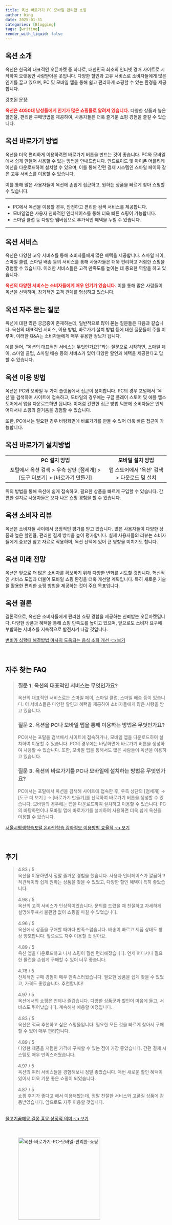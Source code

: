 ```yaml
---
title: 옥션 바로가기 PC 모바일 편리한 쇼핑
author: bing
date: 2025-01-31
categories: [Blogging]
tags: [writing]
render_with_liquid: false
---
```



<h2 id='옥션_소개'>옥션 소개</h2>

<p>옥션은 한국의 대표적인 오픈마켓 중 하나로, 대한민국 최초의 인터넷 경매 사이트로 시작하여 오랫동안 사랑받아온 곳입니다. 다양한 할인과 고유 서비스로 소비자들에게 많은 인기를 끌고 있으며, PC 및 모바일 앱을 통해 쉽고 편리하게 쇼핑할 수 있는 환경을 제공합니다. </p>

<p>강조된 문장:</p>

<p><b><span style="color: #ee2323;">옥션은 4050대 남성들에게 인기가 많은 쇼핑몰로 알려져 있습니다.</span></b> 다양한 상품과 높은 할인율, 편리한 구매방법을 제공하여, 사용자들은 더욱 즐거운 쇼핑 경험을 즐길 수 있습니다.</p>

<h2 id='옥션_바로가기_방법'>옥션 바로가기 방법</h2>

<p>옥션을 더욱 편리하게 이용하려면 바로가기 버튼을 만드는 것이 좋습니다. PC와 모바일에서 쉽게 만들어 사용할 수 있는 방법을 안내드립니다. 안드로이드 및 아이폰 어플리케이션을 다운로드하여 설치할 수 있으며, 이를 통해 간편 결제 시스템인 스마일 페이와 같은 고유 서비스를 이용할 수 있습니다.</p>

<p>이를 통해 많은 사용자들이 옥션에 손쉽게 접근하고, 원하는 상품을 빠르게 찾아 쇼핑할 수 있습니다.</p>

<hr />

<ul>
    <li>PC에서 옥션을 이용할 경우, 안전하고 편리한 검색 서비스를 제공합니다.</li>
    <li>모바일앱은 사용자 친화적인 인터페이스를 통해 더욱 빠른 쇼핑이 가능합니다.</li>
    <li>스마일 클럽 등 다양한 멤버십으로 추가적인 혜택을 누릴 수 있습니다.</li>
</ul>

<hr />

<h2 id='옥션_서비스'>옥션 서비스</h2>

<p>옥션은 다양한 고유 서비스를 통해 소비자들에게 많은 혜택을 제공합니다. 스마일 페이, 스마일 클럽, 스마일 배송 등의 서비스를 통해 사용자들은 더욱 편리하고 저렴한 쇼핑을 경험할 수 있습니다. 이러한 서비스들은 고객 만족도를 높이는 데 중요한 역할을 하고 있습니다.</p>

<p><b><span style="color: #ee2323;">옥션의 다양한 서비스는 소비자들에게 매우 인기가 있습니다.</span></b> 이를 통해 많은 사람들이 옥션을 선택하며, 장기적인 고객 관계를 형성하고 있습니다.</p>

<h2 id='옥션_자주_묻는_질문'>옥션 자주 묻는 질문</h2>

<p>옥션에 대한 많은 궁금증이 존재하는데, 일반적으로 많이 묻는 질문들은 다음과 같습니다. 옥션의 대표적인 서비스, 이용 방법, 바로가기 설치 방법 등에 대한 질문들이 주를 이루며, 이러한 Q&A는 소비자들에게 매우 유용한 정보가 됩니다.</p>

<p>예를 들어, “옥션의 대표적인 서비스는 무엇인가요?”라는 질문으로 시작하면, 스마일 페이, 스마일 클럽, 스마일 배송 등의 서비스가 있어 다양한 할인과 혜택을 제공한다고 답할 수 있습니다.</p>

<h2 id='옥션_이용_방법'>옥션 이용 방법</h2>

<p>옥션은 PC와 모바일 두 가지 플랫폼에서 접근이 용이합니다. PC의 경우 포털에서 '옥션'을 검색하여 사이트에 접속하고, 모바일의 경우에는 구글 플레이 스토어 및 에플 앱스토어에서 앱을 다운로드하면 됩니다. 이처럼 간편한 접근 방법 덕분에 소비자들은 언제 어디서나 쇼핑의 즐거움을 경험할 수 있습니다.</p>

<p>또한, PC에서는 필요한 경우 바탕화면에 바로가기를 만들 수 있어 더욱 빠른 접근이 가능합니다.</p>

<h2 id='옥션_바로가기_설치방법'>옥션 바로가기 설치방법</h2>

<table>
    <tr>
        <td style="text-align: center; height: 17px;"><b>PC 설치 방법</b></td>
        <td style="text-align: center; height: 17px;"><b>모바일 설치 방법</b></td>
    </tr>
    <tr>
        <td style="text-align: center; height: 17px;">포털에서 옥션 검색 > 우측 상단 [점세개] > [도구 더보기] > [바로가기 만들기]</td>
        <td style="text-align: center; height: 17px;">앱 스토어에서 '옥션' 검색 > 다운로드 및 설치</td>
    </tr>
</table>

<p>위의 방법을 통해 옥션에 쉽게 접속하고, 필요한 상품을 빠르게 구입할 수 있습니다. 간편한 설치로 사용자들은 보다 나은 쇼핑 경험을 할 수 있습니다.</p>

<h2 id='옥션_소비자_리뷰'>옥션 소비자 리뷰</h2>

<p>옥션은 소비자들 사이에서 긍정적인 평가를 받고 있습니다. 많은 사용자들이 다양한 상품과 높은 할인율, 편리한 결제 방식을 높이 평가합니다. 실제 사용자들의 리뷰는 소비자들에게 중요한 참고 자료로 작용하며, 옥션 선택에 있어 큰 영향을 미치기도 합니다.</p>

<h2 id='옥션_미래_전망'>옥션 미래 전망</h2>

<p>옥션은 앞으로 더 많은 소비자를 확보하기 위해 다양한 변화를 시도할 것입니다. 혁신적인 서비스 도입과 더불어 모바일 쇼핑 환경을 더욱 개선할 계획입니다. 특히 새로운 기술을 활용한 편리한 쇼핑 방법을 제공하는 것이 주요 목표입니다.</p>

<h2 id='옥션_결론'>옥션 결론</h2>

<p>결론적으로, 옥션은 소비자들에게 편리한 쇼핑 경험을 제공하는 신뢰받는 오픈마켓입니다. 다양한 상품과 혜택을 통해 쇼핑 만족도를 높이고 있으며, 앞으로도 소비자 요구에 부합하는 서비스를 지속적으로 발전시켜 나갈 것입니다.</p>


<p><a class="click-button" title="변비가 심할때 해결방법 마사지 도움되는 음식 소화 개선" href="https://afficreate.github.io/posts/%EB%B3%80%EB%B9%84%EA%B0%80-%EC%8B%AC%ED%95%A0%EB%95%8C-%ED%95%B4%EA%B2%B0%EB%B0%A9%EB%B2%95-%EB%A7%88%EC%82%AC%EC%A7%80-%EB%8F%84%EC%9B%80%EB%90%98%EB%8A%94-%EC%9D%8C%EC%8B%9D-%EC%86%8C%ED%99%94-%EA%B0%9C%EC%84%A0/" rel="dofollow">변비가 심할때 해결방법 마사지 도움되는 음식 소화 개선 👈 보기</a></p><br>
<h2 id='자주_찾는_FAQ'>자주 찾는 FAQ</h2>
<div itemscope="" itemtype="https://schema.org/FAQPage">
<blockquote>
<div itemscope="" itemprop="mainEntity" itemtype="https://schema.org/Question">
<h3 itemprop="name">질문 1. 옥션의 대표적인 서비스는 무엇인가요?</h3>
<div itemscope="" itemprop="acceptedAnswer" itemtype="https://schema.org/Answer">
<span itemprop="text">
<p>옥션의 대표적인 서비스로는 스마일 페이, 스마일 클럽, 스마일 배송 등이 있습니다. 이 서비스들은 다양한 할인과 혜택을 제공하여 소비자들에게 많은 사랑을 받고 있습니다.</p>
</span>
</div>
</div>
<div itemscope="" itemprop="mainEntity" itemtype="https://schema.org/Question">
<h3 itemprop="name">질문 2. 옥션을 PC나 모바일 앱을 통해 이용하는 방법은 무엇인가요?</h3>
<div itemscope="" itemprop="acceptedAnswer" itemtype="https://schema.org/Answer">
<span itemprop="text">
<p>PC에서는 포탈을 검색해서 사이트에 접속하거나, 모바일 앱을 다운로드하여 설치하여 이용할 수 있습니다. PC의 경우에는 바탕화면에 바로가기 버튼을 생성하여 사용할 수 있습니다. 또한, 모바일 앱을 통해서도 많은 사람들이 옥션을 이용하고 있습니다.</p>
</span>
</div>
</div>
<div itemscope="" itemprop="mainEntity" itemtype="https://schema.org/Question">
<h3 itemprop="name">질문 3. 옥션의 바로가기를 PC나 모바일에 설치하는 방법은 무엇인가요?</h3>
<div itemscope="" itemprop="acceptedAnswer" itemtype="https://schema.org/Answer">
<span itemprop="text">
<p>PC에서는 포탈에서 옥션을 검색해 사이트에 접속한 후, 우측 상단의 [점세개] → [도구 더 보기 ] → [바로가기 만들기]를 선택하여 바로가기 버튼을 생성할 수 있습니다. 모바일의 경우에는 앱을 다운로드하여 설치하고 이용할 수 있습니다. PC의 바탕화면이나 모바일 앱에 바로가기를 설치하여 사용하면 더욱 쉽게 옥션을 이용할 수 있습니다.</p>
</span>
</div>
</div>
</blockquote>
</div>
<p><a class="click-button" title="서울시평생학습포털 온라인학습 강좌정보 이용방법 효율적" href="https://afficreate.github.io/posts/%EC%84%9C%EC%9A%B8%EC%8B%9C%ED%8F%89%EC%83%9D%ED%95%99%EC%8A%B5%ED%8F%AC%ED%84%B8-%EC%98%A8%EB%9D%BC%EC%9D%B8%ED%95%99%EC%8A%B5-%EA%B0%95%EC%A2%8C%EC%A0%95%EB%B3%B4-%EC%9D%B4%EC%9A%A9%EB%B0%A9%EB%B2%95-%ED%9A%A8%EC%9C%A8%EC%A0%81/" rel="dofollow">서울시평생학습포털 온라인학습 강좌정보 이용방법 효율적 👈 보기</a></p><br>
<h2 id='후기'>후기</h2>
<div itemscope itemtype="https://schema.org/Product">
  <blockquote>
  <div itemprop="review" itemscope itemtype="https://schema.org/Review">
      <div itemprop="reviewRating" itemscope itemtype="https://schema.org/Rating"> <span itemprop="ratingValue">4.83</span> / <span itemprop="bestRating">5</span> </div>
      <span itemprop="reviewBody">옥션을 이용하면서 정말 즐거운 경험을 했습니다. 사용자 인터페이스가 깔끔하고 직관적이라 쉽게 원하는 상품을 찾을 수 있었고, 다양한 할인 혜택이 특히 좋았습니다.</span>
  </div>
  <br>
  <div itemprop="review" itemscope itemtype="https://schema.org/Review">
      <div itemprop="reviewRating" itemscope itemtype="https://schema.org/Rating"> <span itemprop="ratingValue">4.98</span> / <span itemprop="bestRating">5</span> </div>
      <span itemprop="reviewBody">옥션의 고객 서비스가 인상적이었습니다. 문의를 드렸을 때 친절하고 자세하게 설명해주셔서 불편함 없이 쇼핑을 마칠 수 있었습니다.</span>
  </div>
  <br>
  <div itemprop="review" itemscope itemtype="https://schema.org/Review">
      <div itemprop="reviewRating" itemscope itemtype="https://schema.org/Rating"> <span itemprop="ratingValue">4.96</span> / <span itemprop="bestRating">5</span> </div>
      <span itemprop="reviewBody">옥션에서 상품을 구매할 때마다 만족스럽습니다. 배송이 빠르고 제품 상태도 항상 양호합니다. 앞으로도 자주 이용할 것 같아요.</span>
  </div>
  <br>
  <div itemprop="review" itemscope itemtype="https://schema.org/Review">
      <div itemprop="reviewRating" itemscope itemtype="https://schema.org/Rating"> <span itemprop="ratingValue">4.89</span> / <span itemprop="bestRating">5</span> </div>
      <span itemprop="reviewBody">옥션 앱을 다운로드하고 나서 쇼핑이 훨씬 편리해졌습니다. 언제 어디서나 필요한 물건을 손쉽게 구매할 수 있어 너무 좋습니다.</span>
  </div>
  <br>
  <div itemprop="review" itemscope itemtype="https://schema.org/Review">
      <div itemprop="reviewRating" itemscope itemtype="https://schema.org/Rating"> <span itemprop="ratingValue">4.76</span> / <span itemprop="bestRating">5</span> </div>
      <span itemprop="reviewBody">전체적인 구매 경험이 매우 만족스러웠습니다. 필요한 상품을 쉽게 찾을 수 있었고, 가격도 좋았습니다. 추천합니다!</span>
  </div>
  <br>
  <div itemprop="review" itemscope itemtype="https://schema.org/Review">
      <div itemprop="reviewRating" itemscope itemtype="https://schema.org/Rating"> <span itemprop="ratingValue">4.97</span> / <span itemprop="bestRating">5</span> </div>
      <span itemprop="reviewBody">옥션에서의 쇼핑은 언제나 즐겁습니다. 다양한 상품군과 할인이 마음에 들고, 서비스도 뛰어났습니다. 계속해서 애용할 예정입니다.</span>
  </div>
  <br>
  <div itemprop="review" itemscope itemtype="https://schema.org/Review">
      <div itemprop="reviewRating" itemscope itemtype="https://schema.org/Rating"> <span itemprop="ratingValue">4.83</span> / <span itemprop="bestRating">5</span> </div>
      <span itemprop="reviewBody">옥션은 적극 추천하고 싶은 쇼핑몰입니다. 필요한 모든 것을 빠르게 찾아서 구매할 수 있어 매우 편리합니다.</span>
  </div>
  <br>
  <div itemprop="review" itemscope itemtype="https://schema.org/Review">
      <div itemprop="reviewRating" itemscope itemtype="https://schema.org/Rating"> <span itemprop="ratingValue">4.89</span> / <span itemprop="bestRating">5</span> </div>
      <span itemprop="reviewBody">다양한 제품을 저렴한 가격에 구매할 수 있는 점이 가장 좋았습니다. 간편 결제 시스템도 매우 만족스러웠습니다.</span>
  </div>
  <br>
  <div itemprop="review" itemscope itemtype="https://schema.org/Review">
      <div itemprop="reviewRating" itemscope itemtype="https://schema.org/Rating"> <span itemprop="ratingValue">4.97</span> / <span itemprop="bestRating">5</span> </div>
      <span itemprop="reviewBody">옥션의 여러 서비스들을 경험해보니 정말 좋았습니다. 매번 새로운 할인 혜택이 있어서 더욱 기분 좋은 쇼핑이 되었습니다.</span>
  </div>
  <br>
  <div itemprop="review" itemscope itemtype="https://schema.org/Review">
      <div itemprop="reviewRating" itemscope itemtype="https://schema.org/Rating"> <span itemprop="ratingValue">4.87</span> / <span itemprop="bestRating">5</span> </div>
      <span itemprop="reviewBody">쇼핑 후기가 좋다고 해서 이용해봤는데, 정말 친절한 서비스와 고품질 상품에 감동받았습니다. 앞으로도 자주 이용할 것입니다.</span>
  </div>
  <br>
  </blockquote>
</div>
<p><a class="click-button" title="물고기꿈해몽 길몽 흉몽 상징적 의미" href="https://afficreate.github.io/posts/%EB%AC%BC%EA%B3%A0%EA%B8%B0%EA%BF%88%ED%95%B4%EB%AA%BD-%EA%B8%B8%EB%AA%BD-%ED%9D%89%EB%AA%BD-%EC%83%81%EC%A7%95%EC%A0%81-%EC%9D%98%EB%AF%B8/" rel="dofollow">물고기꿈해몽 길몽 흉몽 상징적 의미 👈 보기</a></p><br>
<figure class="image"><img src="https://afficreate.github.io/assets/img/thumbnail/옥션-바로가기-PC-모바일-편리한-쇼핑.webp" alt="옥션-바로가기-PC-모바일-편리한-쇼핑" width="256" height="256"></figure>